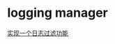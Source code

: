# logging manager

[实现一个日志过滤功能](https://github.com/mercyblitz/tech-weekly/tree/master/2023.05.09%20%E3%80%8C%E5%B0%8F%E9%A9%AC%E5%93%A5%E6%8A%80%E6%9C%AF%E5%91%A8%E6%8A%A5%E3%80%8D-%20%E7%AC%AC%E4%BA%94%E5%8D%81%E4%BA%8C%E6%9C%9F%EF%BC%9A%E3%80%8A%E8%81%8C%E5%9C%BA%E5%9B%B0%E6%83%91%E5%92%8C%E8%81%8C%E4%B8%9A%E8%A7%84%E5%88%92%202023.01%20%E6%9C%9F%E3%80%8B#%E7%95%99%E8%A8%80%E4%B8%80%E5%B0%8F%E9%A9%AC%E5%93%A5-%E8%83%BD%E8%AE%B2%E8%AE%B2%E5%A6%82%E4%BD%95%E8%AE%BE%E8%AE%A1%E4%B8%80%E4%B8%AA%E4%B8%AD%E9%97%B4%E4%BB%B6-%E9%9C%80%E8%A6%81%E5%93%AA%E4%BA%9B%E7%9F%A5%E8%AF%86-%E5%8E%9F%E7%90%86%E6%96%B9%E6%B3%95%E6%80%9D%E6%83%B3)


